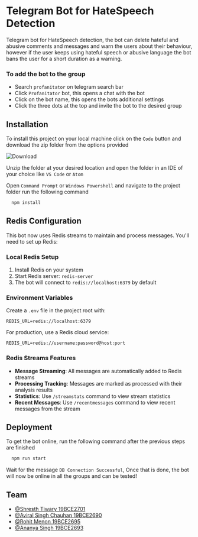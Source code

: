 
# Telegram Bot for HateSpeech Detection

Telegram bot for HateSpeech detection, the bot can delete hateful and abusive comments and messages and warn the users about their behaviour, however if the user keeps using hateful speech or abusive language the bot bans the user for a short duration as a warning.

### To add the bot to the group
- Search ```profanitator``` on telegram search bar
- Click ```Profanitator``` bot, this opens a chat with the bot
- Click on the bot name, this opens the bots additional settings
- Click the three dots at the top and invite the bot to the desired group
## Installation

To install this project on your local machine click on the ```Code``` button and download the zip folder from the options provided

![Download](https://helpdeskgeek.com/wp-content/pictures/2021/06/11CodeButtonDownloadZip.png)

Unzip the folder at your desired location and open the folder in an IDE of your choice like ```VS Code``` or ```Atom```

Open ```Command Prompt``` or ```Windows Powershell``` and navigate to the project folder run the following command

```bash
  npm install
```

## Redis Configuration

This bot now uses Redis streams to maintain and process messages. You'll need to set up Redis:

### Local Redis Setup
1. Install Redis on your system
2. Start Redis server: `redis-server`
3. The bot will connect to `redis://localhost:6379` by default

### Environment Variables
Create a `.env` file in the project root with:
```
REDIS_URL=redis://localhost:6379
```

For production, use a Redis cloud service:
```
REDIS_URL=redis://username:password@host:port
```

### Redis Streams Features
- **Message Streaming**: All messages are automatically added to Redis streams
- **Processing Tracking**: Messages are marked as processed with their analysis results
- **Statistics**: Use `/streamstats` command to view stream statistics
- **Recent Messages**: Use `/recentmessages` command to view recent messages from the stream
    
## Deployment

To get the bot online, run the following command after the previous steps are finished

```bash
  npm run start
```

Wait for the message ```DB Connection Successful```, Once that is done, the bot will now be online in all the groups and can be tested!

## Team

- [@Shresth Tiwary 19BCE2701](https://github.com/shresthhh/)
- [@Aviral Singh Chauhan 19BCE2690](https://github.com/sAVItar02)
- [@Rohit Menon 19BCE2695](https://github.com/rohitmenonn)
- [@Ananya Singh 19BCE2693](https://github.com/ananya1806)

